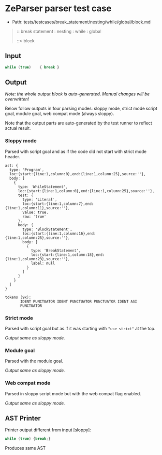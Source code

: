 # ZeParser parser test case

- Path: tests/testcases/break_statement/nesting/while/global/block.md

> :: break statement : nesting : while : global
>
> ::> block

## Input

`````js
while (true)    { break }
`````

## Output

_Note: the whole output block is auto-generated. Manual changes will be overwritten!_

Below follow outputs in four parsing modes: sloppy mode, strict mode script goal, module goal, web compat mode (always sloppy).

Note that the output parts are auto-generated by the test runner to reflect actual result.

### Sloppy mode

Parsed with script goal and as if the code did not start with strict mode header.

`````
ast: {
  type: 'Program',
  loc:{start:{line:1,column:0},end:{line:1,column:25},source:''},
  body: [
    {
      type: 'WhileStatement',
      loc:{start:{line:1,column:0},end:{line:1,column:25},source:''},
      test: {
        type: 'Literal',
        loc:{start:{line:1,column:7},end:{line:1,column:11},source:''},
        value: true,
        raw: 'true'
      },
      body: {
        type: 'BlockStatement',
        loc:{start:{line:1,column:16},end:{line:1,column:25},source:''},
        body: [
          {
            type: 'BreakStatement',
            loc:{start:{line:1,column:18},end:{line:1,column:23},source:''},
            label: null
          }
        ]
      }
    }
  ]
}

tokens (9x):
       IDENT PUNCTUATOR IDENT PUNCTUATOR PUNCTUATOR IDENT ASI
       PUNCTUATOR
`````

### Strict mode

Parsed with script goal but as if it was starting with `"use strict"` at the top.

_Output same as sloppy mode._

### Module goal

Parsed with the module goal.

_Output same as sloppy mode._

### Web compat mode

Parsed in sloppy script mode but with the web compat flag enabled.

_Output same as sloppy mode._

## AST Printer

Printer output different from input [sloppy]:

````js
while (true) {break;}
````

Produces same AST

